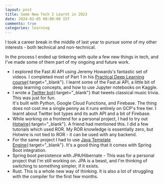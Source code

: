 ```yaml
---           
layout: post
title: Some New Tech I Learnt in 2023
date: 2024-02-05 00:00:00 IST
comments: true
categories: learning
---
```


I took a career break in the middle of last year to pursue some of my other interests - both technical and non-technical.

In the process I ended up tinkering with quite a few new things in tech, and I've made some of them part of my ongoing and future work.

- I explored the Fast AI API using Jeremy Howards's fantastic set of videos. I completed most of Part 1 in his [Practical Deep Learning course](https://course.fast.ai/){:target="_blank"}. I learnt some of
the Fast.ai API, a little bit of deep learning concepts, and how to use Jupyter notebooks on Kaggle.
- I wrote a [Twitter bot](/posts/2023/10/07/Writing-a-Twitter-bot-with-Google-Cloud-Functions){:target="_blank"} that tweets classical music trivia. This was just for fun.   
It's built with Python, Google Cloud Functions, and Firebase. The thing does not cost me a single penny as it runs entirely on GCP's free tier. I learnt about Twitter bot types and its auth API and a bit of Firebase.
- While working on a frontend for a personal project, I had to try out [Hotwire](https://hotwired.dev/){:target="_blank"}. A friend had mentioned this. I did a few tutorials which used 
ROR. My ROR knowledge is essentially zero, but Hotwire is not tied to ROR - it can be used with any backend.
- For the same project I had to use [Java Template Engine](https://jte.gg/){:target="_blank"}. It's a good thing that it comes with Spring Boot integration.
- Spring boot persistence with JPA/Hibernate - This was for a personal project that I'm still working on. JPA is a beast, and I'm thinking of switching to something simpler, if it exists.
- Rust. This is a whole new way of thinking. It is also a lot of struggling with the compiler for the first few months. 
